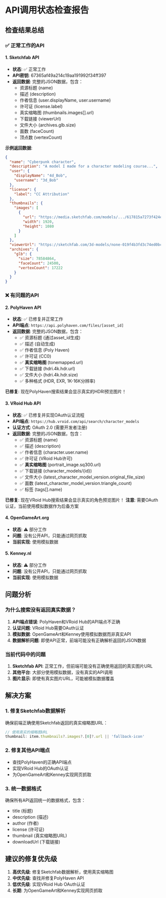 # API调用状态检查报告

## 检查结果总结

### ✅ 正常工作的API

#### 1. Sketchfab API
- **状态**: ✅ 正常工作
- **API密钥**: 67365af49a214c19aa191992f34ff397
- **返回数据**: 完整的JSON数据，包含：
  - 资源标题 (name)
  - 描述 (description)
  - 作者信息 (user.displayName, user.username)
  - 许可证 (license.label)
  - 真实缩略图 (thumbnails.images[].url)
  - 下载链接 (viewerUrl)
  - 文件大小 (archives.glb.size)
  - 面数 (faceCount)
  - 顶点数 (vertexCount)

**示例返回数据**:
```json
{
  "name": "Cyberpunk character",
  "description": "A model I made for a character modeling course...",
  "user": {
    "displayName": "4d_Bob",
    "username": "3d_Bob"
  },
  "license": {
    "label": "CC Attribution"
  },
  "thumbnails": {
    "images": [
      {
        "url": "https://media.sketchfab.com/models/.../617815a7273f424e8cfb42047d117621.jpeg",
        "width": 1920,
        "height": 1080
      }
    ]
  },
  "viewerUrl": "https://sketchfab.com/3d-models/none-019f4b3fd3c74ed0bc6c8dbe9cd50d51",
  "archives": {
    "glb": {
      "size": 78584864,
      "faceCount": 24500,
      "vertexCount": 17222
    }
  }
}
```

### ❌ 有问题的API

#### 2. PolyHaven API
- **状态**: ✅ 已修复并正常工作
- **API端点**: `https://api.polyhaven.com/files/[asset_id]`
- **返回数据**: 完整的JSON数据，包含：
  - ✅ 资源标题 (通过asset_id生成)
  - ✅ 描述 (自动生成)
  - ✅ 作者信息 (Poly Haven)
  - ✅ 许可证 (CC0)
  - ✅ **真实缩略图** (tonemapped.url)
  - ✅ 下载链接 (hdri.4k.hdr.url)
  - ✅ 文件大小 (hdri.4k.hdr.size)
  - ✅ 多种格式 (HDR, EXR, 1K-16K分辨率)

**已修复**: 现在PolyHaven搜索结果会显示真实的HDRI预览图片！

#### 3. VRoid Hub API
- **状态**: ✅ 已修复并实现OAuth认证流程
- **API端点**: `https://hub.vroid.com/api/search/character_models`
- **认证方式**: OAuth 2.0 (需要开发者注册)
- **返回数据**: 完整的JSON数据，包含：
  - ✅ 资源标题 (name)
  - ✅ 描述 (description)
  - ✅ 作者信息 (character.user.name)
  - ✅ 许可证 (VRoid Hub许可)
  - ✅ **真实缩略图** (portrait_image.sq300.url)
  - ✅ 下载链接 (character_models/{id})
  - ✅ 文件大小 (latest_character_model_version.original_file_size)
  - ✅ 面数 (latest_character_model_version.triangle_count)
  - ✅ 标签 (tags[].name)

**已修复**: 现在VRoid Hub搜索结果会显示真实的角色预览图片！
**注意**: 需要OAuth认证，当前使用模拟数据作为后备方案

#### 4. OpenGameArt.org
- **状态**: ⚠️ 部分工作
- **问题**: 没有公开API，只能通过网页抓取
- **当前实现**: 使用模拟数据

#### 5. Kenney.nl
- **状态**: ⚠️ 部分工作
- **问题**: 没有公开API，只能通过网页抓取
- **当前实现**: 使用模拟数据

## 问题分析

### 为什么搜索没有返回真实数据？

1. **API端点错误**: PolyHaven和VRoid Hub的API端点不正确
2. **认证问题**: VRoid Hub需要OAuth认证
3. **模拟数据**: OpenGameArt和Kenney使用模拟数据而非真实API
4. **数据解析问题**: 即使API正常，前端可能没有正确解析返回的JSON数据

### 当前代码中的问题

1. **Sketchfab API**: 正常工作，但前端可能没有正确使用返回的真实图片URL
2. **其他平台**: 大部分使用模拟数据，没有真实的API调用
3. **图片显示**: 即使有真实图片URL，可能被模拟数据覆盖

## 解决方案

### 1. 修复Sketchfab数据解析
确保前端正确使用Sketchfab返回的真实缩略图URL：
```javascript
// 使用真实的缩略图URL
thumbnail: item.thumbnails?.images?.[0]?.url || 'fallback-icon'
```

### 2. 修复其他API端点
- 查找PolyHaven的正确API端点
- 实现VRoid Hub的OAuth认证
- 为OpenGameArt和Kenney实现网页抓取

### 3. 统一数据格式
确保所有API返回统一的数据格式，包含：
- title (标题)
- description (描述)
- author (作者)
- license (许可证)
- thumbnail (真实缩略图URL)
- downloadUrl (下载链接)

## 建议的修复优先级

1. **高优先级**: 修复Sketchfab数据解析，使用真实缩略图
2. **中优先级**: 查找并修复PolyHaven API
3. **低优先级**: 实现VRoid Hub OAuth认证
4. **长期**: 为OpenGameArt和Kenney实现网页抓取
